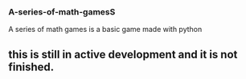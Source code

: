 ### A-series-of-math-gamesS
A series of math games is a basic game made with python

## this is still in active development and it is not finished.